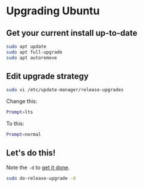# Upgrading Ubuntu

## Get your current install up-to-date
```bash
sudo apt update
sudo apt full-upgrade
sudo apt autoremove
```

## Edit upgrade strategy
```bash
sudo vi /etc/update-manager/release-upgrades
```

Change this:
```bash
Prompt=lts
```

To this:
```bash
Prompt=normal
```

## Let's do this!
Note the `-d` to [get it done](https://linuxconfig.org/how-to-upgrade-ubuntu-to-21-04).

```bash
sudo do-release-upgrade -d 
```

